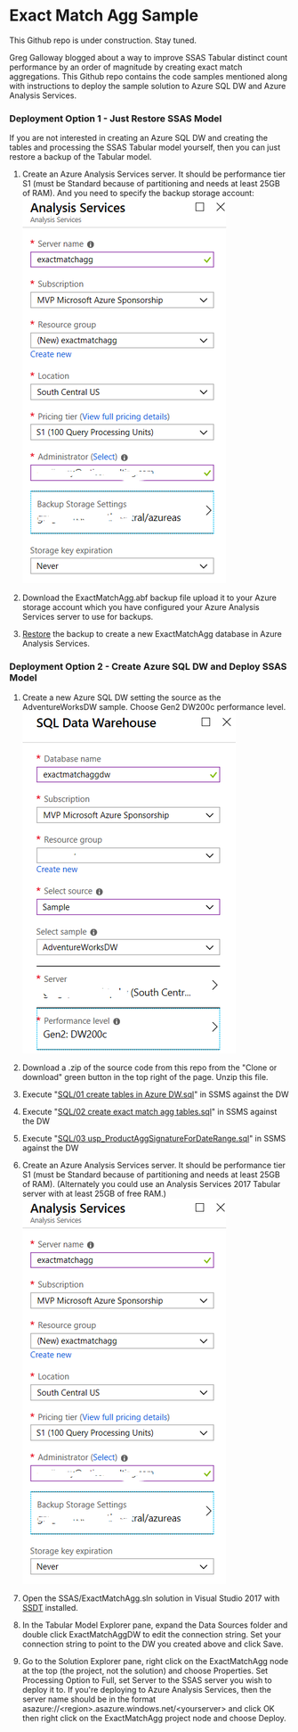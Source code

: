 # Exact Match Agg Sample

This Github repo is under construction. Stay tuned.

Greg Galloway blogged about a way to improve SSAS Tabular distinct count performance by an order of magnitude by creating exact match aggregations. This Github repo contains the code samples mentioned along with instructions to deploy the sample solution to Azure SQL DW and Azure Analysis Services.


### Deployment Option 1 - Just Restore SSAS Model

If you are not interested in creating an Azure SQL DW and creating the tables and processing the SSAS Tabular model yourself, then you can just restore a backup of the Tabular model.

1. Create an Azure Analysis Services server. It should be performance tier S1 (must be Standard because of partitioning and needs at least 25GB of RAM). And you need to specify the backup storage account:
![create Azure AS](images/CreateAzureAS.png)

1. Download the ExactMatchAgg.abf backup file upload it to your Azure storage account which you have configured your Azure Analysis Services server to use for backups.

1. [Restore](https://docs.microsoft.com/en-us/azure/analysis-services/analysis-services-backup#restore) the backup to create a new ExactMatchAgg database in Azure Analysis Services.


### Deployment Option 2 - Create Azure SQL DW and Deploy SSAS Model

1. Create a new Azure SQL DW setting the source as the AdventureWorksDW sample. Choose Gen2 DW200c performance level.
   ![create DW in Azure portal](images/CreateDW.png)

1. Download a .zip of the source code from this repo from the "Clone or download" green button in the top right of the page. Unzip this file.

1. Execute "[SQL/01 create tables in Azure DW.sql](https://raw.githubusercontent.com/furmangg/exact-match-agg/master/SQL/01%20create%20tables%20in%20Azure%20DW.sql)" in SSMS against the DW

1. Execute "[SQL/02 create exact match agg tables.sql](https://raw.githubusercontent.com/furmangg/exact-match-agg/master/SQL/02%20create%20exact%20match%20agg%20tables.sql)" in SSMS against the DW

1. Execute "[SQL/03 usp_ProductAggSignatureForDateRange.sql](https://raw.githubusercontent.com/furmangg/exact-match-agg/master/SQL/03%20usp_ProductAggSignatureForDateRange.sql)" in SSMS against the DW

1. Create an Azure Analysis Services server. It should be performance tier S1 (must be Standard because of partitioning and needs at least 25GB of RAM). (Alternately you could use an Analysis Services 2017 Tabular server with at least 25GB of free RAM.)
![create Azure AS](images/CreateAzureAS.png)

1. Open the SSAS/ExactMatchAgg.sln solution in Visual Studio 2017 with [SSDT](https://docs.microsoft.com/en-us/sql/ssdt/download-sql-server-data-tools-ssdt) installed. 

1. In the Tabular Model Explorer pane, expand the Data Sources folder and double click ExactMatchAggDW to edit the connection string. Set your connection string to point to the DW you created above and click Save.

1. Go to the Solution Explorer pane, right click on the ExactMatchAgg node at the top (the project, not the solution) and choose Properties. Set Processing Option to Full, set Server to the SSAS server you wish to deploy it to. If you're deploying to Azure Analysis Services, then the server name should be in the format asazure://&lt;region&gt;.asazure.windows.net/&lt;yourserver&gt; and click OK then right click on the ExactMatchAgg project node and choose Deploy.